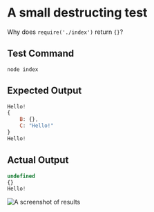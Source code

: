 # A small destructing test

Why does `require('./index')` return `{}`?

## Test Command
```
node index
```

## Expected Output

```js
Hello!
{
    B: {},
    C: "Hello!"
}
Hello!
```

## Actual Output

```js
undefined
{}
Hello!
```

![A screenshot of results](https://requires.discord.gold/9dcf0e.png)